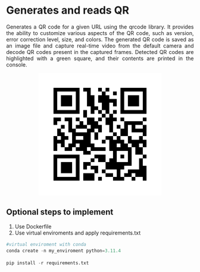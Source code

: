 # Generates and reads QR

<p align="justify">
Generates a QR code for a given URL using the qrcode library. It provides the ability to customize various aspects of the QR code, such as version, error correction level, size, and colors. The generated QR code is saved as an image file and capture real-time video from the default camera and decode QR codes present in the captured frames. Detected QR codes are highlighted with a green square, and their contents are printed in the console.
</p>

<p align="center">
  <img src="codigo_qr.png" alt="StepLast">
</p>

## Optional steps to implement

1. Use Dockerfile 
2. Use virtual enviroments and apply  requirements.txt 
```python
#virtual enviroment with conda 
conda create -n my_enviroment python=3.11.4

pip install -r requirements.txt
```